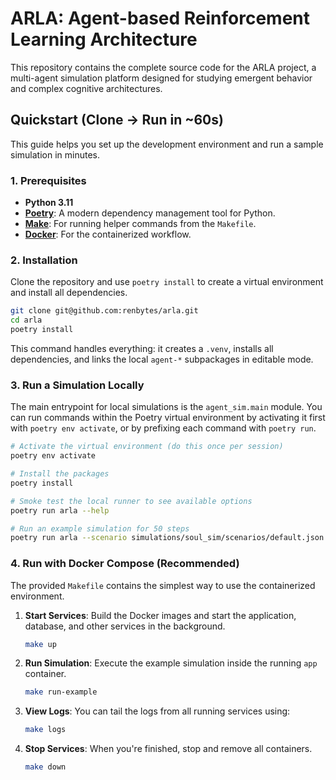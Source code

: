 # ARLA: Agent-based Reinforcement Learning Architecture

This repository contains the complete source code for the ARLA project, a multi-agent simulation platform designed for studying emergent behavior and complex cognitive architectures.

## Quickstart (Clone → Run in \~60s)

This guide helps you set up the development environment and run a sample simulation in minutes.

### 1\. Prerequisites

  - **Python 3.11**
  - **[Poetry](https://python-poetry.org/docs/#installation)**: A modern dependency management tool for Python.
  - **[Make](https://www.gnu.org/software/make/)**: For running helper commands from the `Makefile`.
  - **[Docker](https://www.docker.com/products/docker-desktop/)**: For the containerized workflow.

### 2\. Installation

Clone the repository and use `poetry install` to create a virtual environment and install all dependencies.

```bash
git clone git@github.com:renbytes/arla.git
cd arla
poetry install
```

This command handles everything: it creates a `.venv`, installs all dependencies, and links the local `agent-*` subpackages in editable mode.

### 3\. Run a Simulation Locally

The main entrypoint for local simulations is the `agent_sim.main` module. You can run commands within the Poetry virtual environment by activating it first with `poetry env activate`, or by prefixing each command with `poetry run`.

```bash
# Activate the virtual environment (do this once per session)
poetry env activate

# Install the packages
poetry install

# Smoke test the local runner to see available options
poetry run arla --help

# Run an example simulation for 50 steps
poetry run arla --scenario simulations/soul_sim/scenarios/default.json --steps 50
```

### 4\. Run with Docker Compose (Recommended)

The provided `Makefile` contains the simplest way to use the containerized environment.

1.  **Start Services**: Build the Docker images and start the application, database, and other services in the background.

    ```bash
    make up
    ```

2.  **Run Simulation**: Execute the example simulation inside the running `app` container.

    ```bash
    make run-example
    ```

3.  **View Logs**: You can tail the logs from all running services using:

    ```bash
    make logs
    ```

4.  **Stop Services**: When you're finished, stop and remove all containers.

    ```bash
    make down
    ```